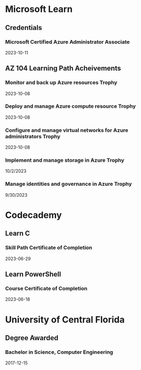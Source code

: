 # Microsoft Learn
## Credentials
### Microsoft Certified Azure Administrator Associate
2023-10-11

## AZ 104 Learning Path Acheivements
### Monitor and back up Azure resources Trophy
2023-10-08

### Deploy and manage Azure compute resource Trophy
2023-10-08

### Configure and manage virtual networks for Azure administrators Trophy
2023-10-08

### Implement and manage storage in Azure Trophy
10/2/2023

### Manage identities and governance in Azure Trophy
9/30/2023

# Codecademy

## Learn C
### Skill Path Certificate of Completion
2023-06-29

## Learn PowerShell
### Course Certificate of Completion
2023-06-18

# University of Central Florida
## Degree Awarded
### Bachelor in Science, Computer Engineering
2017-12-15
